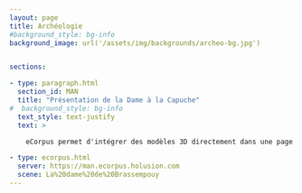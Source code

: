 ```yaml
---
layout: page
title: Archéologie
#background_style: bg-info
background_image: url('/assets/img/backgrounds/archeo-bg.jpg')


sections:

- type: paragraph.html
  section_id: MAN
  title: "Présentation de la Dame à la Capuche"
#  background_style: bg-info
  text_style: text-justify
  text: >

    eCorpus permet d'intégrer des modèles 3D directement dans une page web et de profiter des API pour créer des interactions supplementaires.

- type: ecorpus.html
  server: https://man.ecorpus.holusion.com
  scene: La%20dame%20de%20Brassempouy
---
```




